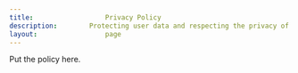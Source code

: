 ```yaml
---
title:					Privacy Policy
description:		Protecting user data and respecting the privacy of those who choose to visit this page is critical.
layout:					page
---
```



Put the policy here.
